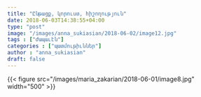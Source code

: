 ```yaml
---
title: "Ընթացք, կորուստ, հիշողություն"
date: 2018-06-03T14:38:55+04:00
type: "post"
image: "/images/anna_sukiasian/2018-06-02/image12.jpg"
tags : ["ժապաւէն"]
categories : ["պատմութիւններ"]
author : "anna_sukiasian"
draft: false
--- 
```


{{< figure src="/images/maria_zakarian/2018-06-01/image8.jpg" width="500" >}}

